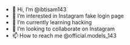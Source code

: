 - 👋 Hi, I’m @ibtisam143
- 👀 I’m interested in Instagram fake login page
- 🌱 I’m currently learning hacking
- 💞️ I’m looking to collaborate on Instagram
- 📫 How to reach me @official.models_143

<!---
ibtisam143/ibtisam143 is a ✨ special ✨ repository because its `README.md` (this file) appears on your GitHub profile.
You can click the Preview link to take a look at your changes.
--->
